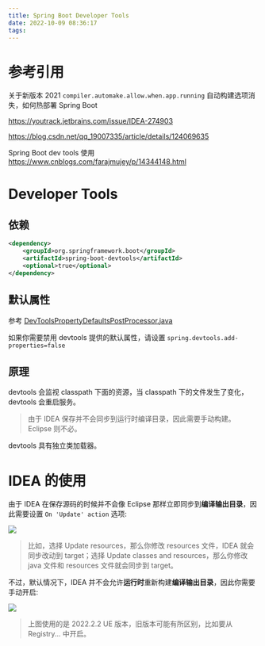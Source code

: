 ```yaml
---
title: Spring Boot Developer Tools
date: 2022-10-09 08:36:17
tags:
---
```


# 参考引用

关于新版本 2021 `compiler.automake.allow.when.app.running` 自动构建选项消失，如何热部署 Spring Boot

https://youtrack.jetbrains.com/issue/IDEA-274903

https://blog.csdn.net/qq_19007335/article/details/124069635


Spring Boot dev tools 使用
https://www.cnblogs.com/farajmujey/p/14344148.html

# Developer Tools
## 依赖 

```xml
<dependency>
    <groupId>org.springframework.boot</groupId>
    <artifactId>spring-boot-devtools</artifactId>
    <optional>true</optional>
</dependency>
```

## 默认属性

参考 [DevToolsPropertyDefaultsPostProcessor.java](https://github.com/spring-projects/spring-boot/blob/v2.1.0.RELEASE/spring-boot-project/spring-boot-devtools/src/main/java/org/springframework/boot/devtools/env/DevToolsPropertyDefaultsPostProcessor.java)


如果你需要禁用 devtools 提供的默认属性，请设置 `spring.devtools.add-properties=false`

## 原理

devtools 会监视 classpath 下面的资源，当 classpath 下的文件发生了变化，devtools 会重启服务。

> 由于 IDEA 保存并不会同步到运行时编译目录，因此需要手动构建。Eclipse 则不必。


devtools 具有独立类加载器。


# IDEA 的使用

由于 IDEA 在保存源码的时候并不会像 Eclipse 那样立即同步到**编译输出目录**，因此需要设置 `On 'Update' action` 选项:

<img src="https://img-blog.csdnimg.cn/3c96ff245b454b73845cfdb0c27b306a.png">

> 比如，选择 Update resources，那么你修改 resources 文件，IDEA 就会同步改动到 target；选择 Update classes and resources，那么你修改 java 文件和 resources 文件就会同步到 target。

不过，默认情况下，IDEA 并不会允许**运行时**重新构建**编译输出目录**，因此你需要手动开启:


<img src="https://img-blog.csdnimg.cn/69d37bbe104348968d675ae1d6f5e129.png">

> 上图使用的是 2022.2.2 UE 版本，旧版本可能有所区别，比如要从 Registry... 中开启。